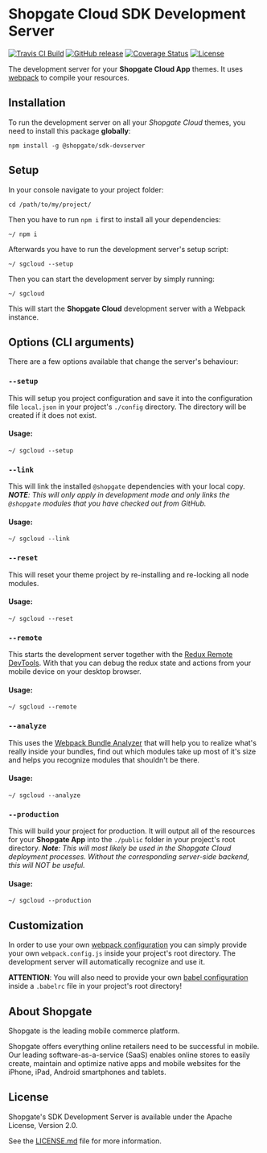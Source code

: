 # Shopgate Cloud SDK Development Server

[![Travis CI Build](https://travis-ci.org/shopgate/sdk-devserver.svg?branch=master)](https://travis-ci.org/shopgate/sdk-devserver)
[![GitHub release](https://img.shields.io/github/release/shopgate/sdk-devserver.svg)]()
[![Coverage Status](https://coveralls.io/repos/github/shopgate/sdk-devserver/badge.svg?branch=master)](https://coveralls.io/github/shopgate/sdk-devserver?branch=master)
[![License](https://img.shields.io/badge/License-Apache%202.0-blue.svg)](https://opensource.org/licenses/Apache-2.0)

The development server for your **Shopgate Cloud App** themes.
It uses [webpack](https://webpack.js.org) to compile your resources.

## Installation

To run the development server on all your _Shopgate Cloud_ themes, you need
to install this package **globally**:

```
npm install -g @shopgate/sdk-devserver
```

## Setup

In your console navigate to your project folder:

```
cd /path/to/my/project/
```

Then you have to run `npm i` first to install all your dependencies:

```
~/ npm i
```

Afterwards you have to run the development server's setup script:

```
~/ sgcloud --setup
```

Then you can start the development server by simply running:

```
~/ sgcloud
```

This will start the **Shopgate Cloud** development server with a Webpack instance.

## Options (CLI arguments)

There are a few options available that change the server's behaviour:

### `--setup`

This will setup you project configuration and save it into the
configuration file `local.json` in your project's `./config` directory.
The directory will be created if it does not exist.

#### Usage:

```
~/ sgcloud --setup
```

### `--link`

This will link the installed `@shopgate` dependencies with your
local copy. _**NOTE**: This will only apply in development mode and only links the
`@shopgate` modules that you have checked out from GitHub._

#### Usage:

```
~/ sgcloud --link
```

### `--reset`

This will reset your theme project by re-installing and re-locking all node modules.

#### Usage:

```
~/ sgcloud --reset
```

### `--remote`

This starts the development server together with the [Redux Remote DevTools](https://github.com/zalmoxisus/remote-redux-devtools). With that you can debug the redux
state and actions from your mobile device on your desktop browser.

#### Usage:

```
~/ sgcloud --remote
```

### `--analyze`

This uses the [Webpack Bundle Analyzer](https://github.com/th0r/webpack-bundle-analyzer) that will
help you to realize what's really inside your bundles, find out which modules take up
most of it's size and helps you recognize modules that shouldn't be there.

#### Usage:

```
~/ sgcloud --analyze
```

### `--production`

This will build your project for production. It will output all of the resources
for your **Shopgate App** into the `./public` folder in your project's
root directory. _**Note**: This will most likely be used in the Shopgate Cloud deployment
processes. Without the corresponding server-side backend, this will NOT be useful._

#### Usage:

```
~/ sgcloud --production
```

## Customization

In order to use your own [webpack configuration](https://webpack.js.org/configuration/) you can simply provide your own `webpack.config.js` inside your project's root directory. The development server will automatically recognize and use it.

**ATTENTION**: You will also need to provide your own [babel configuration](https://babeljs.io/docs/usage/babelrc/) inside a `.babelrc` file in your project's root directory!

## About Shopgate

Shopgate is the leading mobile commerce platform.

Shopgate offers everything online retailers need to be successful in mobile. Our leading software-as-a-service (SaaS) enables online stores to easily create, maintain and optimize native apps and mobile websites for the iPhone, iPad, Android smartphones and tablets.

## License

Shopgate's SDK Development Server is available under the Apache License, Version 2.0.

See the [LICENSE.md](./LICENSE.md) file for more information.
